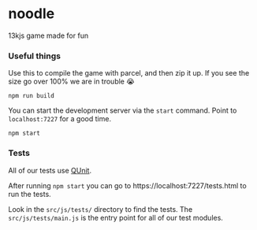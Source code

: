 # noodle

13kjs game made for fun

### Useful things

Use this to compile the game with parcel, and then zip it up. If you see the size go over 100% we
are in trouble 😭

```
npm run build
```

You can start the development server via the `start` command. Point to `localhost:7227` for a good
time.

```
npm start
```

### Tests

All of our tests use [QUnit](https://qunitjs.com/).

After running `npm start` you can go to https://localhost:7227/tests.html to run the tests.

Look in the `src/js/tests/` directory to find the tests. The `src/js/tests/main.js` is the entry
point for all of our test modules.
